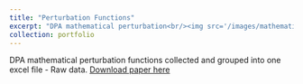 ```yaml
---
title: "Perturbation Functions"
excerpt: "DPA mathematical perturbation<br/><img src='/images/mathematical_perturbations.png'>"
collection: portfolio
---
```


DPA mathematical perturbation functions collected and grouped into one excel file - Raw data. 
[Download paper here](https://github.com/phoenixml/roadmap.github.io/blob/master/files/Mathematical_Perturbation_Functions.xlsx?raw=true')
